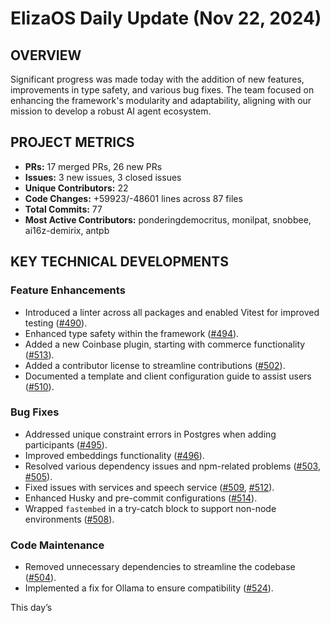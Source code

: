 # ElizaOS Daily Update (Nov 22, 2024)

## OVERVIEW 
Significant progress was made today with the addition of new features, improvements in type safety, and various bug fixes. The team focused on enhancing the framework's modularity and adaptability, aligning with our mission to develop a robust AI agent ecosystem.

## PROJECT METRICS
- **PRs:** 17 merged PRs, 26 new PRs
- **Issues:** 3 new issues, 3 closed issues
- **Unique Contributors:** 22
- **Code Changes:** +59923/-48601 lines across 87 files
- **Total Commits:** 77
- **Most Active Contributors:** ponderingdemocritus, monilpat, snobbee, ai16z-demirix, antpb

## KEY TECHNICAL DEVELOPMENTS

### Feature Enhancements
- Introduced a linter across all packages and enabled Vitest for improved testing ([#490](https://github.com/elizaos/eliza/pull/490)).
- Enhanced type safety within the framework ([#494](https://github.com/elizaos/eliza/pull/494)).
- Added a new Coinbase plugin, starting with commerce functionality ([#513](https://github.com/elizaos/eliza/pull/513)).
- Added a contributor license to streamline contributions ([#502](https://github.com/elizaos/eliza/pull/502)).
- Documented a template and client configuration guide to assist users ([#510](https://github.com/elizaos/eliza/pull/510)).

### Bug Fixes
- Addressed unique constraint errors in Postgres when adding participants ([#495](https://github.com/elizaos/eliza/pull/495)).
- Improved embeddings functionality ([#496](https://github.com/elizaos/eliza/pull/496)).
- Resolved various dependency issues and npm-related problems ([#503](https://github.com/elizaos/eliza/pull/503), [#505](https://github.com/elizaos/eliza/pull/505)).
- Fixed issues with services and speech service ([#509](https://github.com/elizaos/eliza/pull/509), [#512](https://github.com/elizaos/eliza/pull/512)).
- Enhanced Husky and pre-commit configurations ([#514](https://github.com/elizaos/eliza/pull/514)).
- Wrapped `fastembed` in a try-catch block to support non-node environments ([#508](https://github.com/elizaos/eliza/pull/508)).

### Code Maintenance
- Removed unnecessary dependencies to streamline the codebase ([#504](https://github.com/elizaos/eliza/pull/504)).
- Implemented a fix for Ollama to ensure compatibility ([#524](https://github.com/elizaos/eliza/pull/524)). 

This day’s